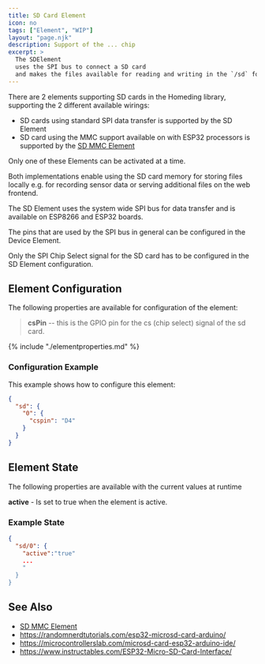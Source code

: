```yaml
---
title: SD Card Element
icon: no
tags: ["Element", "WIP"]
layout: "page.njk"
description: Support of the ... chip 
excerpt: >
  The SDElement 
  uses the SPI bus to connect a SD card
  and makes the files available for reading and writing in the `/sd` folder.
---
```


There are 2 elements supporting SD cards in the Homeding library, supporting the 2 different available wirings:

* SD cards using standard SPI data transfer is supported by the SD Element
* SD card using the MMC support available on with ESP32 processors is supported by the [SD MMC Element]

Only one of these Elements can be activated at a time.

Both implementations enable using the SD card memory for storing files locally
e.g. for recording sensor data or serving additional files on the web frontend.

The SD Element uses the system wide SPI bus for data transfer and is available on ESP8266 and ESP32 boards.

The pins that are used by the SPI bus in general can be configured in the Device Element.

Only the SPI Chip Select signal for the SD card has to be configured in the SD Element configuration.


## Element Configuration

The following properties are available for configuration of the element:


> **csPin** -- this is the GPIO pin for the cs (chip select) signal of the sd card.
>

{% include "./elementproperties.md" %}


### Configuration Example

This example shows how to configure this element:

``` json
{ 
  "sd": {
    "0": {
      "cspin": "D4"
    }
  }
}
```


## Element State

The following properties are available with the current values at runtime

**active** - Is set to true when the element is active.




### Example State

``` json
{
  "sd/0": {
    "active":"true"
    ...
    "
  }
}
```


## See Also


* [SD MMC Element]
* <https://randomnerdtutorials.com/esp32-microsd-card-arduino/>
* <https://microcontrollerslab.com/microsd-card-esp32-arduino-ide/>
* <https://www.instructables.com/ESP32-Micro-SD-Card-Interface/>


[SD MMC Element]:/elements/sdmmc.md
